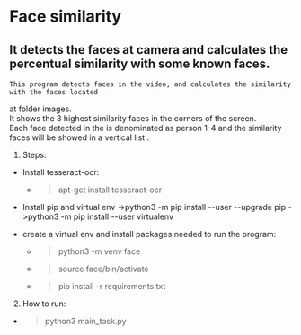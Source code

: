 # Face similarity
## It detects the faces at camera and calculates the percentual similarity with some known faces.

    This program detects faces in the video, and calculates the similarity with the faces located 
  at folder images.  
    It shows the 3 highest similarity faces in the corners of the screen.  
    Each face detected in the is denominated as person 1-4 and the similarity faces will be 
  showed in a vertical list .


1) Steps:

- Install tesseract-ocr:
  - >apt-get install tesseract-ocr

- Install pip and virtual env
  ->python3 -m pip install --user --upgrade pip
  ->python3 -m pip install --user virtualenv

- create a virtual env and install packages needed to run the program:
  - >python3 -m venv face
  - >source face/bin/activate
  - >pip install -r requirements.txt
              
              
     
2) How to run:

  - >python3 main_task.py
  
